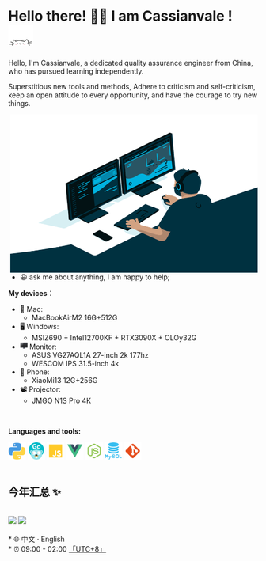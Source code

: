 # Hello there! 👋🏻 I am Cassianvale ! <img src="./img/cat.gif" alt="Meaow" width="50" />

Hello, I'm Cassianvale, a dedicated quality assurance engineer from China, who has pursued learning independently.

Superstitious new tools and methods,
Adhere to criticism and self-criticism, keep an open attitude to every opportunity, and have the courage to try new things.

<img align="right" alt="GIF" src="./img/code.gif?raw=true" width="500" height="320" />

- 😀 ask me about anything, I am happy to help;

**My devices：**
- 🍎&nbsp;Mac: 
    - MacBookAirM2 16G+512G
- 🖥️&nbsp;Windows: 
    - MSIZ690 + Intel12700KF + RTX3090X + OLOy32G
- <img width="15" height="15" src="./img/monitor.png" />&nbsp;Monitor: 
    - ASUS VG27AQL1A 27-inch 2k 177hz
    - WESCOM IPS 31.5-inch 4k
- 📱&nbsp;Phone: 
    - XiaoMi13 12G+256G
- 📽️&nbsp;Projector: 
    - JMGO N1S Pro 4K
<br/>

**Languages and tools:**  

<code><img height="35" src="./img/python.png"></code>
<code><img height="35" src="./img/golang.png"></code>
<code><img height="35" src="./img/javascript.png"></code>
<code><img height="35" src="./img/vue.png"></code>
<code><img height="35" src="./img/nodejs.png"></code>
<code><img height="35" src="./img/mysql.png"></code>
<code><img height="35" src="./img/git.png"></code>
<br/>
<br/>

## 今年汇总 ✨
<br/>
<div>
<img align="" height="160px" src="https://github-readme-stats.vercel.app/api?username=Cassianvale&show_icons=true&locale=cn&line_height=21&bg_color=0,EC6C6C,FFD479,FFFC79,73FA79" />
<img  align="" height="160px" src="https://github-readme-stats.vercel.app/api/top-langs/?username=Cassianvale&locale=cn&bg_color=0,73FA79,73FDFF,D783FF&layout=compact" />
</div>
<br/>
* 🌐 中文 · English
<br/>
* ⏰ 09:00 - 02:00 <a href="https://time.is/UTC+8" class="no-underline">「UTC+8」</a>
